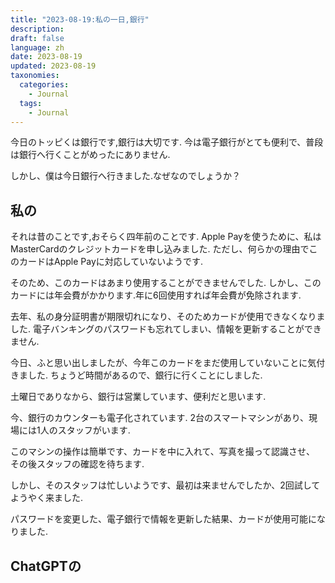 ```yaml
---
title: "2023-08-19:私の一日,銀行"
description: 
draft: false
language: zh
date: 2023-08-19
updated: 2023-08-19
taxonomies:
  categories:
    - Journal
  tags:
    - Journal
---
```


今日のトッピくは銀行です,銀行は大切です.
今は電子銀行がとても便利で、普段は銀行へ行くことがめったにありません.

しかし、僕は今日銀行へ行きました.なぜなのでしょうか？
<!-- more -->

## 私の
それは昔のことです,おそらく四年前のことです.
Apple Payを使うために、私はMasterCardのクレジットカードを申し込みました.
ただし、何らかの理由でこのカードはApple Payに対応していないようです.

そのため、このカードはあまり使用することができませんでした.
しかし、このカードには年会費がかかります.年に6回使用すれば年会費が免除されます.

去年、私の身分証明書が期限切れになり、そのためカードが使用できなくなりました.
電子バンキングのパスワードも忘れてしまい、情報を更新することができません.

今日、ふと思い出しましたが、今年このカードをまだ使用していないことに気付きました.
ちょうど時間があるので、銀行に行くことにしました.

土曜日でありなから、銀行は営業しています、便利だと思います.

今、銀行のカウンターも電子化されています.
2台のスマートマシンがあり、現場には1人のスタッフがいます.

このマシンの操作は簡単です、カードを中に入れて、写真を撮って認識させ、
その後スタッフの確認を待ちます.

しかし、そのスタッフは忙しいようです、最初は来ませんでしたか、2回試してようやく来ました.

パスワードを変更した、電子銀行で情報を更新した結果、カードが使用可能になりました.

## ChatGPTの
